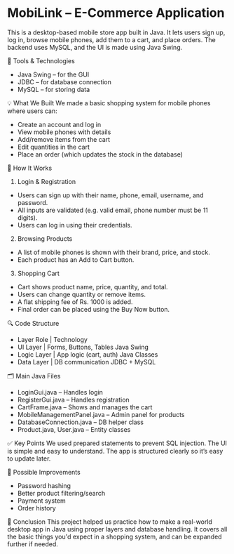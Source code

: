 # MobiLink – E-Commerce Application
This is a desktop-based mobile store app built in Java. It lets users sign up, log in, browse mobile phones, add them to a cart, and place orders. The backend uses MySQL, and the UI is made using Java Swing.


🔧 Tools & Technologies
* Java Swing – for the GUI
* JDBC – for database connection
* MySQL – for storing data


💡 What We Built
We made a basic shopping system for mobile phones where users can:
* Create an account and log in
* View mobile phones with details
* Add/remove items from the cart
* Edit quantities in the cart
* Place an order (which updates the stock in the database)



🧭 How It Works
1. Login & Registration
* Users can sign up with their name, phone, email, username, and password.
* All inputs are validated (e.g. valid email, phone number must be 11 digits).
* Users can log in using their credentials.

2. Browsing Products
* A list of mobile phones is shown with their brand, price, and stock.
* Each product has an Add to Cart button.

3. Shopping Cart
* Cart shows product name, price, quantity, and total.
* Users can change quantity or remove items.
* A flat shipping fee of Rs. 1000 is added.
* Final order can be placed using the Buy Now button.



🔍 Code Structure
* Layer	Role  |	Technology
* UI Layer    |	Forms, Buttons, Tables	Java Swing
* Logic Layer |	App logic (cart, auth)	Java Classes
* Data Layer	| DB communication	JDBC + MySQL


🗂️ Main Java Files
* LoginGui.java – Handles login
* RegisterGui.java – Handles registration
* CartFrame.java – Shows and manages the cart
* MobileManagementPanel.java – Admin panel for products
* DatabaseConnection.java – DB helper class
* Product.java, User.java – Entity classes


✅ Key Points
We used prepared statements to prevent SQL injection.
The UI is simple and easy to understand.
The app is structured clearly so it’s easy to update later.


🚀 Possible Improvements
* Password hashing
* Better product filtering/search
* Payment system
* Order history


📌 Conclusion
This project helped us practice how to make a real-world desktop app in Java using proper layers and database handling. It covers all the basic things you'd expect in a shopping system, and can be expanded further if needed.
